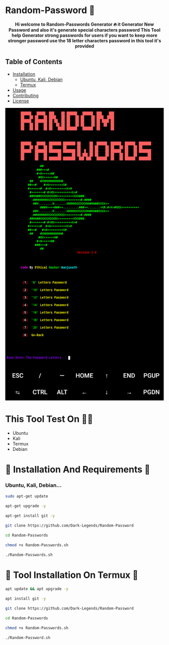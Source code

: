 # Random-Password 🤖
<b><p align="center">Hi welcome to Random-Passwords Generator 🔥 it Generator New Password and also it's generate special characters password This Tool help Generator strong passwords for users if you want to keep more stronger password use the 18 letter characters password in this tool it's provided</p></b>


## Table of Contents

- [Installation](#installation)
  - [Ubuntu, Kali, Debian](#ubuntu-kali-debian)
  - [Termux](#termux)
- [Usage](#usage)
- [Contributing](#contributing)
- [License](#license)


<img src="Screenshot_2023_0927_161410.png"/>

# This Tool Test On 👨‍💻
- Ubuntu
- Kali
- Termux
- Debian


# 🔰 Installation And Requirements 🔰
 ### Ubuntu, Kali, Debian...

 
```bash
sudo apt-get update
```

```bash
apt-get upgrade -y
```

```bash
apt-get install git -y
```

```bash
git clone https://github.com/Dark-Legends/Random-Password
```

```bash
cd Random-Passwords
```

```bash
chmod +x Random-Passwords.sh
```

```bash
./Random-Passwords.sh
```


# 🔰 Tool Installation On Termux 🔰
```bash
apt update && apt upgrade -y
```

```bash
apt install git -y
```

```bash
git clone https://github.com/Dark-Legends/Random-Password
```

```bash
cd Random-Passwords
```

```bash
chmod +x Random-Passwords.sh
```

```bash
./Random-Password.sh
```
